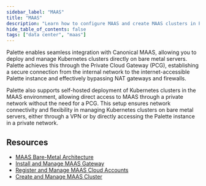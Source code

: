 ```yaml
---
sidebar_label: "MAAS"
title: "MAAS"
description: "Learn how to configure MAAS and create MAAS clusters in Palette"
hide_table_of_contents: false
tags: ["data center", "maas"]
---
```


Palette enables seamless integration with Canonical MAAS, allowing you to deploy and manage Kubernetes clusters directly on bare metal servers. Palette achieves this through the Private Cloud Gateway (PCG), establishing a secure connection from the internal network to the internet-accessible Palette instance and effectively bypassing NAT gateways and firewalls.


Palette also supports self-hosted deployment of Kubernetes clusters in the MAAS environment, allowing direct access to MAAS through a private network without the need for a PCG. This setup ensures network connectivity and flexibility in managing Kubernetes clusters on bare metal servers, either through a VPN or by directly accessing the Palette instance in a private network.

## Resources

- [MAAS Bare-Metal Architecture](/clusters/data-center/maas/architecture)
- [Install and Manage MAAS Gateway](/clusters/data-center/maas/install-manage-maas-pcg)
- [Register and Manage MAAS Cloud Accounts](/clusters/data-center/maas/register-manage-maas-cloud-accounts)
- [Create and Manage MAAS Cluster](/clusters/data-center/maas/create-manage-maas-clusters)
